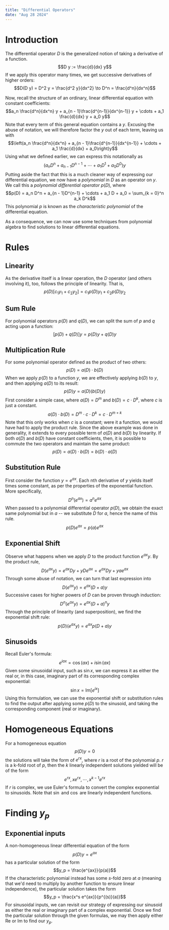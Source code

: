 ```yaml
---
title: "Differential Operators"
date: "Aug 28 2024"
---
```

# Introduction
The differential operator $D$ is the generalized notion of taking a derivative of a function. 
$$D y := \frac{d}{dx} y$$
If we apply this operator many times, we get successive derivatives of higher orders:
$$D(D y) = D^2 y = \frac{d^2 y}{dx^2} \to D^n = \frac{d^n}{dx^n}$$

Now, recall the structure of an ordinary, linear differential equation with constant coefficients:
$$a_n \frac{d^n}{dx^n} y + a_{n - 1}\frac{d^{n-1}}{dx^{n-1}} y + \cdots + a_1 \frac{d}{dx} y + a_0 y$$
Note that every term of this general equation contains a $y$. Excusing the abuse of notation, we will therefore factor the $y$ out of each term, leaving us with
$$\left(a_n \frac{d^n}{dx^n} + a_{n - 1}\frac{d^{n-1}}{dx^{n-1}} + \cdots + a_1 \frac{d}{dx} + a_0\right)y$$
Using what we defined earlier, we can express this notationally as
$$(a_n D^n + a_{n-1}D^{n-1} + \cdots + a_1 D^1 + a_0 D^0) y$$
Putting aside the fact that this is a much cleaner way of expressing our differential equation, we now have a *polynomial* in $D$ as an operator on $y$. We call this a *polynomial differential operator* $p(D)$, where 
$$p(D) = a_n D^n + a_{n - 1}D^{n-1} + \cdots + a_1 D + a_0 = \sum_{k = 0}^n a_k D^k$$
This polynomial $p$ is known as the *characteristic polynomial* of the differential equation.

As a consequence, we can now use some techniques from polynomial algebra to find solutions to linear differential equations. 
# Rules
## Linearity
As the derivative itself is a linear operation, the $D$ operator (and others involving it), too, follows the principle of linearity. That is, 
$$p(D) [c_1 y_1 + c_2 y_2] = c_1 p(D) y_1 + c_2 p(D) y_2$$
## Sum Rule
For polynomial operators $p(D)$ and $q(D)$, we can split the sum of $p$ and $q$ acting upon a function: 
$$[p(D) + q(D)] y = p(D) y + q(D) y$$
## Multiplication Rule
For some polynomial operator defined as the product of two others:
$$p(D) = a(D) \cdot b(D)$$
When we apply $p(D)$ to a function $y$, we are effectively applying $b(D)$ to $y$, and then applying $a(D)$ to its result:
$$p(D) y = a(D) (b(D) y)$$
First consider a simple case, where $a(D) = D^m$ and $b(D) = c \cdot D^k$, where $c$ is just a constant. 
$$a(D) \cdot b(D) = D^m \cdot c \cdot D^k = c \cdot D^{m + k}$$
Note that this only works when $c$ is a constant; were it a function, we would have had to apply the product rule. Since the above example was done in generality, it extends to every possible term of $a(D)$ and $b(D)$ by linearity. If both $a(D)$ and $b(D)$ have constant coefficients, then, it is possible to commute the two operators and maintain the same product:
$$p(D) = a(D) \cdot b(D) = b(D) \cdot a(D)$$
## Substitution Rule
First consider the function $y = e^{ax}$. Each nth derivative of $y$ yields itself times some constant, as per the properties of the exponential function. More specifically, 
$$D^n (e^{ax}) = a^n e^{ax}$$
When passed to a polynomial differential operator $p(D)$, we obtain the exact same polynomial but in $a$ -- we substitute $D$ for $a$, hence the name of this rule.
$$p(D) e^{ax} = p(a) e^{ax}$$
## Exponential Shift
Observe what happens when we apply $D$ to the product function $e^{ax} y$. By the product rule, 
$$D (e^{ax} y ) = e^{ax} D y + y D e^{ax} = e^{ax} D y + y a e^{ax}$$ 
Through some abuse of notation, we can turn that last expression into
$$D (e^{ax} y ) = e^{ax} (D + a) y$$
Successive cases for higher powers of $D$ can be proven through induction:
$$D^n (e^{ax} y ) = e^{ax} (D + a)^n y$$
Through the principle of linearity (and superposition), we  find the exponential shift rule:
$$p(D) (e^{ax} y) = e^{ax} p(D + a) y$$

## Sinusoids
Recall Euler's formula:
$$e^{iax} = \cos(ax) + i \sin(ax)$$
Given some sinusoidal input, such as $\sin{x}$, we can express it as either the real or, in this case, imaginary part of its corresponding complex exponential:
$$\sin{x} = \text{Im}[ e^{ix}]$$ 
Using this formulation, we can use the exponential shift or substitution rules to find the output after applying some $p(D)$ to the sinusoid, and taking the corresponding component (real or imaginary).
# Homogeneous Equations

For a homogeneous equation 
$$p(D) y = 0$$
the solutions will take the form of $e^{rx}$, where $r$ is a root of the polynomial $p$. $r$ is a k-fold root of $p$, then the $k$ linearly independent solutions yielded will be of the form 
$$e^{rx}, xe^{rx}, \cdots, x^{k-1} e^{rx}$$
If $r$ is complex, we use Euler's formula to convert the complex exponential to sinusoids. Note that $\sin$ and $\cos$ are linearly independent functions.
# Finding $y_p$

## Exponential inputs
A non-homogeneous linear differential equation of the form 
$$p(D) y = e^{ax}$$
has a particular solution of the form 
$$y_p = \frac{e^{ax}}{p(a)}$$
If the characteristic polynomial instead has some $s$-fold zero at $a$ (meaning that we'd need to multiply by another function to ensure linear independence), the particular solution takes the form 
$$y_p = \frac{x^s e^{ax}}{p^{(s)}(a)}$$
For sinusoidal inputs, we can revisit our strategy of expressing our sinusoid as either the real or imaginary part of a complex exponential. Once we find the particular solution through the given formulas, we may then apply either $\text{Re}$ or $\text{Im}$ to find our $y_p$.